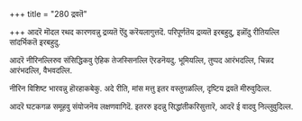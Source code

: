 +++
title = "280 द्रवतॆ"

+++
आदरॆ मॊदल रथद कारणवन्नु द्रव्यतॆ ऎंदु करॆयलागुत्तदॆ. परिपूर्णतॆय द्रव्यतॆ इरबहुदु, इन्नॊंदु रीतियल्लि सांदर्भिकतॆ इरबहुदु.

आदरॆ नीरिनल्लिरुव संसिद्धिकवु ऐहिक तेजस्सिनल्लि ऎरडनॆयदु. भूमियल्लि, तुप्पद आरंभदल्लि, चिन्नद आरंभदल्लि, वैभवदल्लि.

नीरिन विशिष्ट भारवन्नु हॊरहाकबेकु. अदे रीति, मांस मत्तु इतर वस्तुगळल्लि, दृष्टिय द्रवतॆ मीरुवुदिल्ल.

आदरॆ घटकगळ समूहवु संयोजनॆय लक्षणवागिदॆ. इतररु इदन्नु सिद्धांतीकरिसुत्तारॆ, आदरॆ ई वादवु निल्लुवुदिल्ल.

